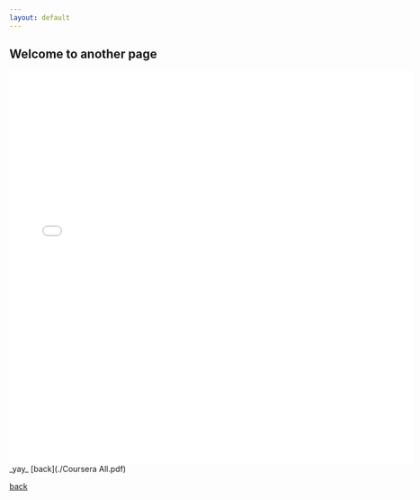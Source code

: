 ```yaml
---
layout: default
---
```


## Welcome to another page
<iframe src="./Coursera All.pdf" style="width:718px; height:700px;" frameborder="0"></iframe>
_yay_
[back](./Coursera All.pdf)

[back](./)
